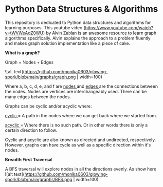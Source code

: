 # Python Data Structures & Algorithms

This repository is dedicated to Python data structures and algorithms for learning purposes. This youtube video (https://www.youtube.com/watch?v=tWVWeAqZ0WU) by Alvin Zablan is an awesome resource to learn graph algorithms specifically. Alvin explains the approach to a problem fluently and makes graph solution implementation like a piece of cake. 

**What is a graph?**

Graph = Nodes + Edges 

![alt text](https://github.com/monika0603/glowing-spork/blob/main/graphs/graph.png | width=100)

Where a, b, c, d, e, and f are <ins> nodes </ins> and <ins> edges </ins> are the connections between the nodes. Nodes are vertices are interchangeably used. There can be many edges between the nodes. 

Graphs can be cyclic and/or acyclic where:

<ins> cyclic </ins>  = A path in the nodes where we can get back where we started from.

<ins> acyclic </ins>  = Where there is no such path. Or in other words there is only a certain direction to follow. 

Cyclic and acyclic are also known as directed and undirected, respectively. However, graphs can have cycle as well as a specific direction within it's nodes. 

**Breadth First Traversal**

A BFS traversal will explore nodes in all the directions evenly. As show here ![alt text](https://github.com/monika0603/glowing-spork/blob/main/graphs/BFS.png | width=100)
